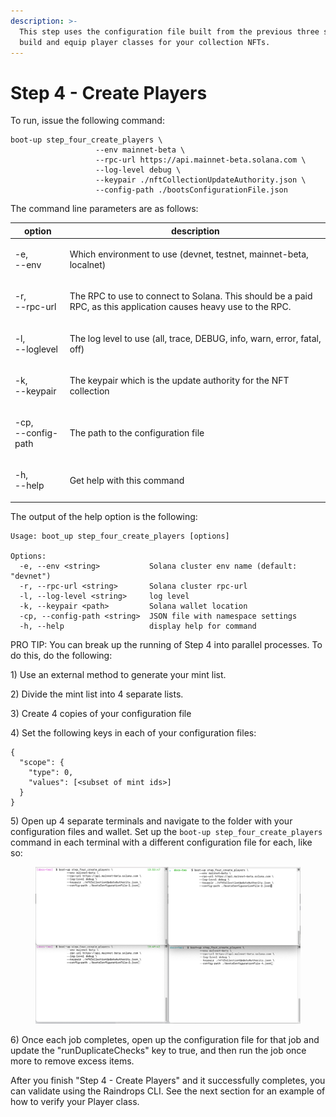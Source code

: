 ```yaml
---
description: >-
  This step uses the configuration file built from the previous three steps to
  build and equip player classes for your collection NFTs.
---
```


# Step 4 - Create Players

To run, issue the following command:

```
boot-up step_four_create_players \
                   --env mainnet-beta \
                   --rpc-url https://api.mainnet-beta.solana.com \
                   --log-level debug \
                   --keypair ./nftCollectionUpdateAuthority.json \
                   --config-path ./bootsConfigurationFile.json
```

The command line parameters are as follows:

| option                       | description                                                                                                      |
| ---------------------------- | ---------------------------------------------------------------------------------------------------------------- |
| <p>-e,<br>--env</p>          | Which environment to use (devnet, testnet, mainnet-beta, localnet)                                               |
| <p>-r,<br>--rpc-url</p>      | The RPC to use to connect to Solana. This should be a paid RPC, as this application causes heavy use to the RPC. |
| <p>-l,<br>--loglevel</p>     | The log level to use (all, trace, DEBUG, info, warn, error, fatal, off)                                          |
| <p>-k,<br>--keypair</p>      | The keypair which is the update authority for the NFT collection                                                 |
| <p>-cp,<br>--config-path</p> | The path to the configuration file                                                                               |
| <p>-h,<br>--help</p>         | Get help with this command                                                                                       |

The output of the help option is the following:

```
Usage: boot_up step_four_create_players [options]

Options:
  -e, --env <string>           Solana cluster env name (default: "devnet")
  -r, --rpc-url <string>       Solana cluster rpc-url
  -l, --log-level <string>     log level
  -k, --keypair <path>         Solana wallet location
  -cp, --config-path <string>  JSON file with namespace settings
  -h, --help                   display help for command
```

PRO TIP: You can break up the running of Step 4 into parallel processes.  To do this, do the following:

1\) Use an external method to generate your mint list.

2\) Divide the mint list into 4 separate lists. &#x20;

3\)  Create 4 copies of your configuration file

4\) Set the following keys in each of your configuration files:

```
{
  "scope": {
    "type": 0,
    "values": [<subset of mint ids>]
  }
}
```

5\) Open up 4 separate terminals and navigate to the folder with your configuration files and wallet.  Set up the `boot-up step_four_create_players` command in each terminal with a different configuration file for each, like so:

<figure><img src="../../../../.gitbook/assets/BootUp_Parallelization.png" alt=""><figcaption></figcaption></figure>

6\) Once each job completes, open up the configuration file for that job and update the "runDuplicateChecks" key to true, and then run the job once more to remove excess items.

After you finish "Step 4 - Create Players" and it successfully completes, you can validate using the Raindrops CLI.  See the next section for an example of how to verify your Player class.
